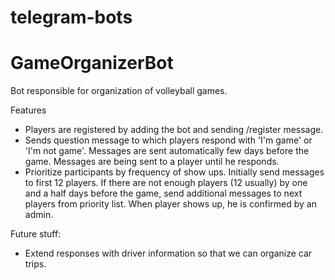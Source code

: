 # telegram-bots


# GameOrganizerBot
Bot responsible for organization of volleyball  games.

Features
- Players are registered by adding the bot and sending /register message.
- Sends question message to which players respond with 'I'm game' or 'I'm not game'. 
    Messages are sent automatically few days before the game. 
    Messages are being sent to a player until he responds.
- Prioritize participants by frequency of show ups.
    Initially send messages to first 12 players.
    If there are not enough players (12 usually) by one and a half days before the game, send additional messages to next players from priority list.
    When player shows up, he is confirmed by an admin.


Future stuff:
- Extend responses with driver information so that we can organize car trips.
